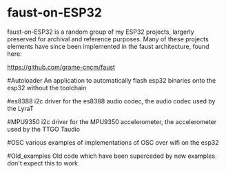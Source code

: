 # faust-on-ESP32

faust-on-ESP32 is a random group of my ESP32 projects, largerly preserved for archival and reference purposes. Many of these projects elements have since been implemented in the faust architecture, found here: 

https://github.com/grame-cncm/faust

#Autoloader
An application to automatically flash esp32 binaries onto the esp32 without the toolchain

#es8388
i2c driver for the es8388 audio codec, the audio codec used by the LyraT

#MPU9350
i2c driver for the MPU9350 accelerometer, the accelerometer used by the TTGO Taudio

#OSC
various examples of implementations of OSC over wifi on the esp32

#Old_examples
Old code which have been superceded by new examples. don't expect this to work
